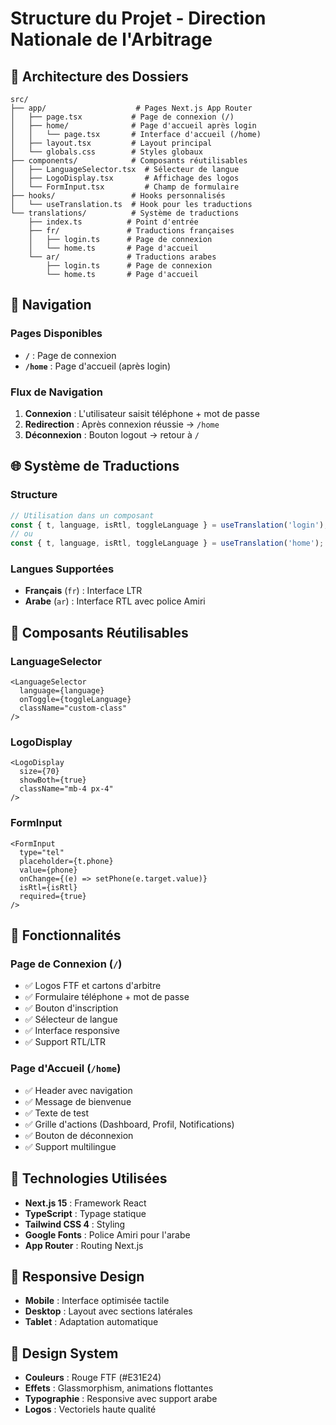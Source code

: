# Structure du Projet - Direction Nationale de l'Arbitrage

## 📁 Architecture des Dossiers

```
src/
├── app/                    # Pages Next.js App Router
│   ├── page.tsx           # Page de connexion (/)
│   ├── home/              # Page d'accueil après login
│   │   └── page.tsx       # Interface d'accueil (/home)
│   ├── layout.tsx         # Layout principal
│   └── globals.css        # Styles globaux
├── components/            # Composants réutilisables
│   ├── LanguageSelector.tsx  # Sélecteur de langue
│   ├── LogoDisplay.tsx       # Affichage des logos
│   └── FormInput.tsx         # Champ de formulaire
├── hooks/                 # Hooks personnalisés
│   └── useTranslation.ts  # Hook pour les traductions
└── translations/          # Système de traductions
    ├── index.ts          # Point d'entrée
    ├── fr/               # Traductions françaises
    │   ├── login.ts      # Page de connexion
    │   └── home.ts       # Page d'accueil
    └── ar/               # Traductions arabes
        ├── login.ts      # Page de connexion
        └── home.ts       # Page d'accueil
```

## 🚀 Navigation

### Pages Disponibles
- **`/`** : Page de connexion
- **`/home`** : Page d'accueil (après login)

### Flux de Navigation
1. **Connexion** : L'utilisateur saisit téléphone + mot de passe
2. **Redirection** : Après connexion réussie → `/home`
3. **Déconnexion** : Bouton logout → retour à `/`

## 🌐 Système de Traductions

### Structure
```typescript
// Utilisation dans un composant
const { t, language, isRtl, toggleLanguage } = useTranslation('login');
// ou
const { t, language, isRtl, toggleLanguage } = useTranslation('home');
```

### Langues Supportées
- **Français** (`fr`) : Interface LTR
- **Arabe** (`ar`) : Interface RTL avec police Amiri

## 🎨 Composants Réutilisables

### LanguageSelector
```tsx
<LanguageSelector 
  language={language} 
  onToggle={toggleLanguage}
  className="custom-class" 
/>
```

### LogoDisplay
```tsx
<LogoDisplay 
  size={70} 
  showBoth={true} 
  className="mb-4 px-4" 
/>
```

### FormInput
```tsx
<FormInput
  type="tel"
  placeholder={t.phone}
  value={phone}
  onChange={(e) => setPhone(e.target.value)}
  isRtl={isRtl}
  required={true}
/>
```

## 🎯 Fonctionnalités

### Page de Connexion (`/`)
- ✅ Logos FTF et cartons d'arbitre
- ✅ Formulaire téléphone + mot de passe
- ✅ Bouton d'inscription
- ✅ Sélecteur de langue
- ✅ Interface responsive
- ✅ Support RTL/LTR

### Page d'Accueil (`/home`)
- ✅ Header avec navigation
- ✅ Message de bienvenue
- ✅ Texte de test
- ✅ Grille d'actions (Dashboard, Profil, Notifications)
- ✅ Bouton de déconnexion
- ✅ Support multilingue

## 🔧 Technologies Utilisées

- **Next.js 15** : Framework React
- **TypeScript** : Typage statique
- **Tailwind CSS 4** : Styling
- **Google Fonts** : Police Amiri pour l'arabe
- **App Router** : Routing Next.js

## 📱 Responsive Design

- **Mobile** : Interface optimisée tactile
- **Desktop** : Layout avec sections latérales
- **Tablet** : Adaptation automatique

## 🎨 Design System

- **Couleurs** : Rouge FTF (#E31E24)
- **Effets** : Glassmorphism, animations flottantes
- **Typographie** : Responsive avec support arabe
- **Logos** : Vectoriels haute qualité












